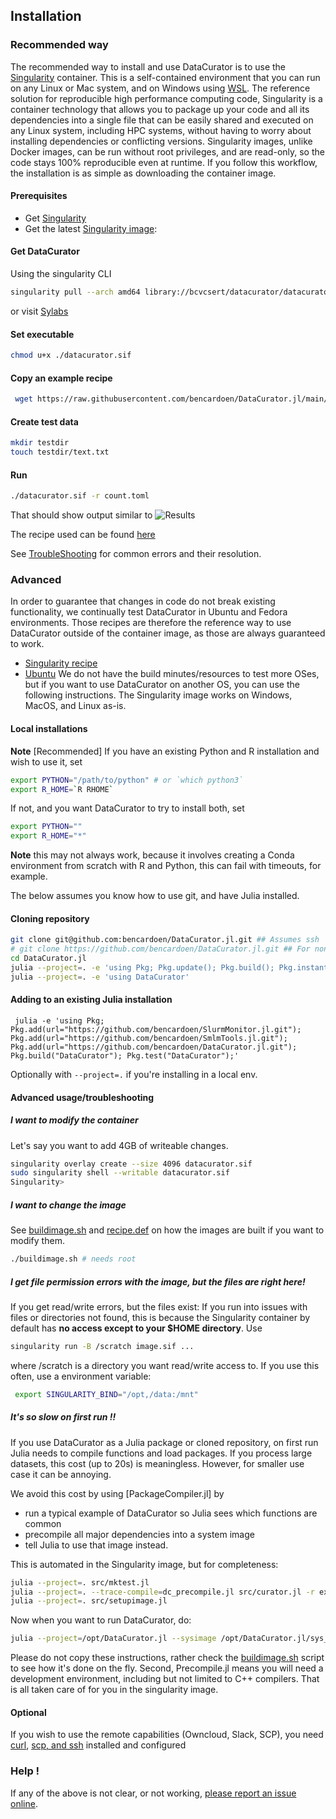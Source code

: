 ## Installation
### Recommended way
The recommended way to install and use DataCurator is to use the [Singularity](https://singularity.hpcng.org/) container. This is a self-contained environment that you can run on any Linux or Mac system, and on Windows using [WSL](https://docs.microsoft.com/en-us/windows/wsl/install-win10).
The reference solution for reproducible high performance computing code, Singularity is a container technology that allows you to package up your code and all its dependencies into a single file that can be easily shared and executed on any Linux system, including HPC systems, without having to worry about installing dependencies or conflicting versions.
Singularity images, unlike Docker images, can be run without root privileges, and are read-only, so the code stays 100% reproducible even at runtime.
If you follow this workflow, the installation is as simple as downloading the container image.

#### Prerequisites
* Get [Singularity](https://apptainer.org/user-docs/master/quick_start.html)
* Get the latest [Singularity image](https://cloud.sylabs.io/library/bcvcsert/datacurator/datacurator):
 
 #### Get DataCurator
 Using the singularity CLI
```bash
singularity pull --arch amd64 library://bcvcsert/datacurator/datacurator:latest
```
or visit [Sylabs](https://cloud.sylabs.io/library/bcvcsert/datacurator/datacurator)
#### Set executable
```bash
chmod u+x ./datacurator.sif
```
#### Copy an example recipe
```bash
 wget https://raw.githubusercontent.com/bencardoen/DataCurator.jl/main/example_recipes/count.toml
```
#### Create test data
```bash
mkdir testdir
touch testdir/text.txt
```
#### Run
```bash
./datacurator.sif -r count.toml
```

That should show output similar to
![Results](https://raw.githubusercontent.com/bencardoen/DataCurator.jl/main/outcome.png)

The recipe used can be found [here](https://raw.githubusercontent.com/bencardoen/DataCurator.jl/main/example_recipes/count.toml)

See [TroubleShooting](#trouble) for common errors and their resolution.

### Advanced
In order to guarantee that changes in code do not break existing functionality, we continually test DataCurator in Ubuntu and Fedora environments. 
Those recipes are therefore the reference way to use DataCurator outside of the container image, as those are always guaranteed to work.
- [Singularity recipe](https://github.com/bencardoen/DataCurator.jl/blob/main/singularity/recipe.def)
- [Ubuntu](https://github.com/bencardoen/DataCurator.jl/blob/main/.circleci/config.yml)
We do not have the build minutes/resources to test more OSes, but if you want to use DataCurator on another OS, you can use the following instructions.
The Singularity image works on Windows, MacOS, and Linux as-is. 

#### Local installations
**Note** [Recommended] If you have an existing Python and R installation and wish to use it, set
```bash
export PYTHON="/path/to/python" # or `which python3`
export R_HOME=`R RHOME`
```
If not, and you want DataCurator to try to install both, set
```bash
export PYTHON=""
export R_HOME="*"
```
**Note** this may not always work, because it involves creating a Conda environment from scratch with R and Python, this can fail with timeouts, for example.


The below assumes you know how to use git, and have Julia installed.
#### Cloning repository
```bash
git clone git@github.com:bencardoen/DataCurator.jl.git ## Assumes ssh
# git clone https://github.com/bencardoen/DataCurator.jl.git ## For non SSH
cd DataCurator.jl
julia --project=. -e 'using Pkg; Pkg.update(); Pkg.build(); Pkg.instantiate()'
julia --project=. -e 'using DataCurator'
```

#### Adding to an existing Julia installation
```
 julia -e 'using Pkg; Pkg.add(url="https://github.com/bencardoen/SlurmMonitor.jl.git"); Pkg.add(url="https://github.com/bencardoen/SmlmTools.jl.git"); Pkg.add(url="https://github.com/bencardoen/DataCurator.jl.git"); Pkg.build("DataCurator"); Pkg.test("DataCurator");'
```
Optionally with `--project=.` if you're installing in a local env.
#### Advanced usage/troubleshooting

##### I want to modify the container
Let's say you want to add 4GB of writeable changes.
```bash
singularity overlay create --size 4096 datacurator.sif
sudo singularity shell --writable datacurator.sif
Singularity>
```

##### I want to change the image
See [buildimage.sh](https://github.com/bencardoen/DataCurator.jl/tree/main/buildimage.sh) and [recipe.def](https://github.com/bencardoen/DataCurator.jl/tree/main/singularity/recipe.def) on how the images are built if you want to modify them.

```bash
./buildimage.sh # needs root
```
##### I get file permission errors with the image, but the files are right here!
If you get read/write errors, but the files exist:
If you run into issues with files or directories not found, this is because the Singularity container by default has **no access except to your $HOME directory**. Use
```bash
singularity run -B /scratch image.sif ...
```
where /scratch is a directory you want read/write access to.
If you use this often, use a environment variable:
```bash
 export SINGULARITY_BIND="/opt,/data:/mnt"
```

##### It's so slow on first run !!
If you use DataCurator as a Julia package or cloned repository, on first run Julia needs to compile functions and load packages. If you process large datasets, this cost (up to 20s) is meaningless. However, for smaller use case it can be annoying.

We avoid this cost by using [PackageCompiler.jl] by
- run a typical example of DataCurator so Julia sees which functions are common
- precompile all major dependencies into a system image
- tell Julia to use that image instead.

This is automated in the Singularity image, but for completeness:
```bash
julia --project=. src/mktest.jl
julia --project=. --trace-compile=dc_precompile.jl src/curator.jl -r example_recipes/aggregate_new_api.toml
julia --project=. src/setupimage.jl
```
Now when you want to run DataCurator, do:
```bash
julia --project=/opt/DataCurator.jl --sysimage /opt/DataCurator.jl/sys_img.so /opt/DataCurator.jl/src/curator.jl --recipe <YOURRECIPE.TOML>
```
Please do not copy these instructions, rather check the [buildimage.sh](https://github.com/bencardoen/DataCurator.jl/tree/main/buildimage.sh) script to see how it's done on the fly.
Second, Precompile.jl means you will need a development environment, including but not limited to C++ compilers.
That is all taken care of for you in the singularity image.


#### Optional
If you wish to use the remote capabilities (Owncloud, Slack, SCP), you need [curl](https://curl.se/download.html), [scp, and ssh](https://www.openssh.com/) installed and configured

### Help !
If any of the above is not clear, or not working, [please report an issue online](https://github.com/bencardoen/DataCurator.jl/issues/new/choose).
